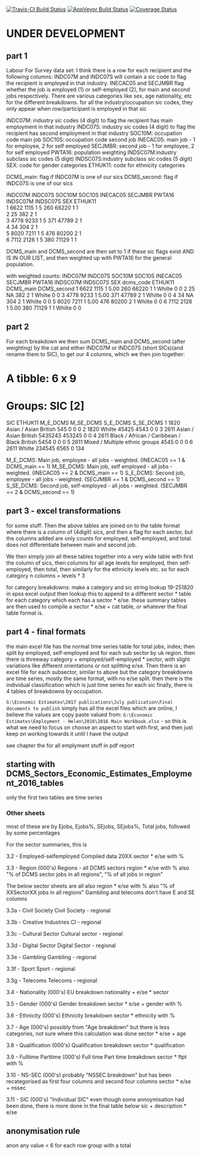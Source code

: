 [![Travis-CI Build Status](https://travis-ci.org/DCMSstats/eeemployment.svg?branch=master)](https://travis-ci.org/DCMSstats/eeemployment)
[![AppVeyor Build Status](https://ci.appveyor.com/api/projects/status/github/DCMSstats/eeemployment?branch=master&svg=true)](https://ci.appveyor.com/project/DCMSstats/eeemployment)
[![Coverage Status](https://img.shields.io/codecov/c/github/DCMSstats/eeemployment/master.svg)](https://codecov.io/github/DCMSstats/eeemployment?branch=master)

# UNDER DEVELOPMENT

## part 1
Labour For Survey data set:
I think there is a row for each recipient and the following columns:
INDC07M and INDC07S will contain a sic code to flag the recipient is employed in that industry.
INECAC05 and SECJMBR flag whether the job is employed (1) or self-employed (2), for main and second jobs respectively.
There are various categories like sex, age nationality, etc for the different breakdowns.
for all the industry/occupation sic codes, they only appear when row/participant is employed in that sic

INDC07M: industry sic codes (4 digit) to flag the recipient has main employment in that industry
INDC07S: industry sic codes (4 digit) to flag the recipient has second employment in that industry
SOC10M: occupation code main job
SOC10S: occupation code second job
INECAC05: main job - 1 for employee, 2 for self employed
SECJMBR: second job - 1 for employee, 2 for self employed
PWTA16: population weighting
INDSC07M:industry subclass sic codes (5 digit)
INDSC07S:industry subclass sic codes (5 digit)
SEX: code for gender categories
ETHUK11: code for ethnicity categories

DCMS_main: flag if INDC07M is one of our sics
DCMS_second: flag if INDC07S is one of our sics


  INDC07M   INDC07S   SOC10M    SOC10S    INECAC05  SECJMBR   PWTA16 INDSC07M  INDSC07S  SEX       ETHUK11  
1 6622      <NA>      1115      <NA>      1         5            260 66220     <NA>      1         1        
2 <NA>      <NA>      <NA>      <NA>      25        <NA>         382 <NA>      <NA>      2         1        
3 4778      <NA>      9233      <NA>      1         5            371 47789     <NA>      2         1        
4 <NA>      <NA>      <NA>      <NA>      34        <NA>         304 <NA>      <NA>      2         1        
5 8020      <NA>      7211      <NA>      1         5            476 80200     <NA>      2         1        
6 7112      <NA>      2126      <NA>      1         5            380 71129     <NA>      1         1     

DCMS_main and DCMS_second are then set to 1 if these sic flags exist AND IS IN OUR LIST, and then weighted up with PWTA16 for the general population.

with weighted counts:
  INDC07M   INDC07S   SOC10M SOC10S INECAC05 SECJMBR PWTA16 INDSC07M INDSC07S SEX   dcms_code ETHUK11 DCMS_main DCMS_second
1 6622      <NA>      1115   <NA>   1           5.00    260 66220    <NA>     1             1 Whilte          0           0
2 <NA>      <NA>      <NA>   <NA>   25         NA       382 <NA>     <NA>     2             1 Whilte          0           0
3 4778      <NA>      9233   <NA>   1           5.00    371 47789    <NA>     2             1 Whilte          0           0
4 <NA>      <NA>      <NA>   <NA>   34         NA       304 <NA>     <NA>     2             1 Whilte          0           0
5 8020      <NA>      7211   <NA>   1           5.00    476 80200    <NA>     2             1 Whilte          0           0
6 7112      <NA>      2126   <NA>   1           5.00    380 71129    <NA>     1             1 Whilte          0           0

## part 2
For each breakdown we then sum DCMS_main and DCMS_second (after weighting) by the cat and either INDC07M or INDC07S (short SICs)(and rename them to SIC), to get our 4 columns, which we then join together:
# A tibble: 6 x 9
# Groups:   SIC [2]
  SIC       ETHUK11                                     M_E_DCMS M_SE_DCMS S_E_DCMS S_SE_DCMS 
1 1820      Asian / Asian British                           545         0        0         0 
2 1820      Whilte                                          45425      4543      0         0 
3 2611      Asian / Asian British                           5435243   453245     0         0 
4 2611      Black / African / Caribbean / Black British      5454         0      0         0 
5 2611      Mixed / Multiple ethnic groups                   4545         0      0         0 
6 2611      Whilte                                         234545       6565     0       134 

M_E_DCMS: Main job, employee - all jobs - weighted. (INECAC05 == 1 & DCMS_main == 1)
M_SE_DCMS: Main job, self employed - all jobs - weighted. (INECAC05 == 2 & DCMS_main == 1) 
S_E_DCMS: Second job, employee - all jobs - weighted. (SECJMBR == 1 & DCMS_second == 1) 
S_SE_DCMS: Second job, self-employed - all jobs - weighted. (SECJMBR == 2 & DCMS_second == 1) 


## part 3 - excel transformations
for some stuff:
Then the above tables are joined on to the table format where there is a column of (4digit) sics, and then a flag for each sector, but the columns added are only counts for employed, self-employed, and total. does not differentiate between main and second job.

We then simply join all these tables together into a very wide table with first the column of sics, then columns for all age levels for employed, then self-employed, then total, then similarly for the ethnicity levels etc. so for each category n columns = levels * 3

for category breakdowns:
make a category and sic string lookup 19-251820 in spss excel output then lookup this to append to a different sector \* table for each category which each has a sector \* e/se. these summary tables are then used to compile a sector \* e/se + cat table, or whatever the final table format is.


## part 4 - final formats
the main excel file has the normal time series table for total jobs, index; then split by employed, self-employed and for each sub sector by uk region. then there is threeway category + employed/self-employed * sector, with slight variations like different orientations or not splitting e/se.
Then there is an excel file for each subsector, similar to above but the category breakdowns are time series, mostly the same format, with no e/se split.
then there is the individual classification which is just time series for each sic
finally,  there is 4 tables of breakdowns by occupation.

`G:\Economic Estimates\2017 publications\July publication\Final documents to publish`
simply has all the excel files which are online, I believe the values are copy paste valued from:
`G:\Economic Estimates\Employment - Helen\2016\2016 Main Workbook.xlsx` - so this is what we need to focus on
choose an aspect to start with first, and then just keep on working towards it until I have the output


see chapter the for all emplyment stuff in pdf report

## starting with DCMS_Sectors_Economic_Estimates_Employment_2016_tables
only the first two tables are time series

### Other sheets
most of these are by Ejobs, Ejobs%, SEjobs, SEjobs%, Total jobs, followed by some percentages

For the sector summaries, this is 

3.2 - Employed-selfemployed
Compiled data 20XX
sector * e/se with %

3.3 - Region (000's)
Regions - all DCMS sectors
region * e/se with %
also "% of DCMS sector jobs in all regions",	"% of all jobs in region"
	

The below sector sheets are all also
region * e/se with %
also "% of XXSectorXX jobs in all regions"
Gambling and telecoms don't have E and SE columns

3.3a - Civil Society
Civil Society - regional

3.3b - Creative Industries
CI - regional

3.3c - Cultural Sector
Cultural sector - regional

3.3d - Digital Sector
Digital Sector - regional

3.3e - Gambling
Gambling - regional

3.3f - Sport
Sport - regional

3.3g - Telecoms
Telecoms - regional


3.4 - Nationality (000's)
EU breakdown
nationality + e/se * sector

3.5 - Gender (000's)
Gender breakdown
sector * e/se + gender with %

3.6 - Ethnicity (000's)
Ethnicity breakdown
sector * ethnicity with %

3.7 - Age (000's)
possibly from "Age breakdown" but there is less categories, not sure where this calculation was done
sector * e/se + age

3.8 - Qualification (000's)
Qualification breakdown
sector * qualification

3.9 - Fulltime Parttime (000's)
Full time Part time breakdown
sector * ftpt with %

3.10 - NS-SEC (000's)
probably "NSSEC breakdown" but has been recategorised as first four columns and second four columns
sector * e/se + nssec

3.11 - SIC (000's)
"Individual SIC" even though some annoymisation had been done, there is more done in the final table below
sic + description * e/se

## anonymisation rule
anon any value < 6
for each row group with a total

